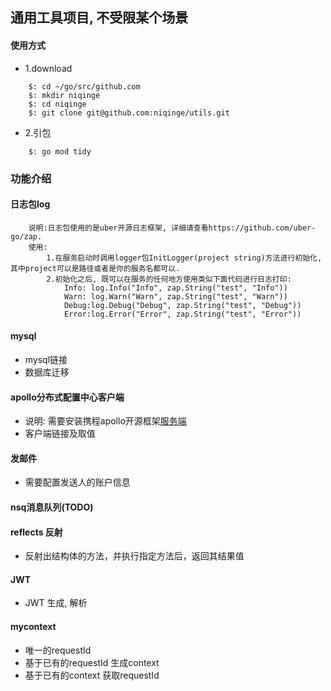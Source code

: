 ## 通用工具项目, 不受限某个场景

#### 使用方式
- 1.download
```text
    $: cd ~/go/src/github.com
    $: mkdir niqinge
    $: cd niqinge
    $: git clone git@github.com:niqinge/utils.git
```
- 2.引包
```text
    $: go mod tidy
```

### 功能介绍

#### 日志包log
```text
    说明:日志包使用的是uber开源日志框架, 详细请查看https://github.com/uber-go/zap.
    使用:
        1.在服务启动时调用logger包InitLogger(project string)方法进行初始化, 其中project可以是路径或者是你的服务名都可以.
        2.初始化之后, 既可以在服务的任何地方使用类似下面代码进行日志打印:
            Info: log.Info("Info", zap.String("test", "Info"))
            Warn: log.Warn("Warn", zap.String("test", "Warn"))
            Debug:log.Debug("Debug", zap.String("test", "Debug"))
            Error:log.Error("Error", zap.String("test", "Error"))
```

#### mysql
- mysql链接 
- 数据库迁移


#### apollo分布式配置中心客户端
- 说明: 需要安装携程apollo开源框架[服务端](https://github.com/ctripcorp/apollo) 
- 客户端链接及取值

#### 发邮件
- 需要配置发送人的账户信息

#### nsq消息队列(TODO)

#### reflects 反射
- 反射出结构体的方法，并执行指定方法后，返回其结果值

#### JWT
- JWT 生成, 解析

#### mycontext
- 唯一的requestId
- 基于已有的requestId 生成context
- 基于已有的context 获取requestId
